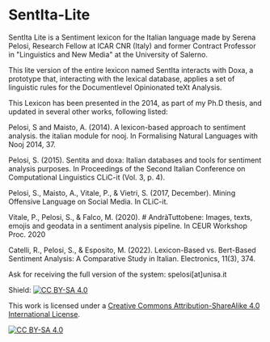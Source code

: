 # SentIta-Lite
SentIta Lite is a Sentiment lexicon for the Italian language made by Serena Pelosi, Research Fellow at ICAR CNR (Italy) and former Contract Professor in "Linguistics and New Media" at the University of Salerno.

This lite version of the entire lexicon named SentIta interacts with Doxa, a prototype that, interacting with the lexical database, applies a set of linguistic rules for the Documentlevel Opinionated teXt Analysis.

This Lexicon has been presented in the 2014, as part of my Ph.D thesis, and updated in several other works, following listed:

Pelosi, S and Maisto, A.  (2014). A lexicon-based approach to sentiment analysis. the italian module for nooj. In Formalising Natural Languages with Nooj 2014, 37.

Pelosi, S. (2015). Sentita and doxa: Italian databases and tools for sentiment analysis purposes. In Proceedings of the Second Italian Conference on Computational Linguistics CLiC-it (Vol. 3, p. 4).

Pelosi, S., Maisto, A., Vitale, P., & Vietri, S. (2017, December). Mining Offensive Language on Social Media. In CLiC-it.

Vitale, P., Pelosi, S., & Falco, M. (2020). # AndràTuttobene: Images, texts, emojis and geodata in a sentiment analysis pipeline. In CEUR Workshop Proc. 2020

Catelli, R., Pelosi, S., & Esposito, M. (2022). Lexicon-Based vs. Bert-Based Sentiment Analysis: A Comparative Study in Italian. Electronics, 11(3), 374.

Ask for receiving the full version of the system: spelosi[at]unisa.it





Shield: [![CC BY-SA 4.0][cc-by-sa-shield]][cc-by-sa]

This work is licensed under a
[Creative Commons Attribution-ShareAlike 4.0 International License][cc-by-sa].

[![CC BY-SA 4.0][cc-by-sa-image]][cc-by-sa]

[cc-by-sa]: http://creativecommons.org/licenses/by-sa/4.0/
[cc-by-sa-image]: https://licensebuttons.net/l/by-sa/4.0/88x31.png
[cc-by-sa-shield]: https://img.shields.io/badge/License-CC%20BY--SA%204.0-lightgrey.svg
